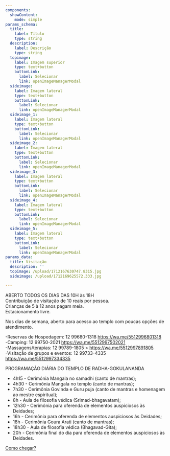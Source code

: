 ```yaml
---
components:
  showContent:
    mode: simple
params_schema:
  title:
    label: Título
    type: string
  description:
    label: Descrição
    type: string
  topimage:
    label: Imagem superior
    type: text+button
    buttonLink:
      label: Selecionar
      link: openImageManagerModal
  sideimage:
    label: Imagem lateral
    type: text+button
    buttonLink:
      label: Selecionar
      link: openImageManagerModal
  sideimage_1:
    label: Imagem lateral
    type: text+button
    buttonLink:
      label: Selecionar
      link: openImageManagerModal
  sideimage_2:
    label: Imagem lateral
    type: text+button
    buttonLink:
      label: Selecionar
      link: openImageManagerModal
  sideimage_3:
    label: Imagem lateral
    type: text+button
    buttonLink:
      label: Selecionar
      link: openImageManagerModal
  sideimage_4:
    label: Imagem lateral
    type: text+button
    buttonLink:
      label: Selecionar
      link: openImageManagerModal
  sideimage_5:
    label: Imagem lateral
    type: text+button
    buttonLink:
      label: Selecionar
      link: openImageManagerModal
params_data:
  title: Visitação
  description: ''
  topimage: /upload/1712167630747.8315.jpg
  sideimage: /upload/1712169625572.333.jpg

---
```


ABERTO TODOS OS DIAS DAS 10H às 18H  
Contribuição de visitação de 10 reais por pessoa.   
Crianças de 5 à 12 anos pagam meia.  
Estacionamento livre.

Nos dias de semana, aberto para acesso ao templo com poucas opções de atendimento.

-Reservas de Hospedagem: 12 99680-1318
https://wa.me/5512996801318  
-Camping: 12 99750-2021  https://wa.me/5512997502021  
-Massagens/terapias: 12 99789-1805 > https://wa.me/5512997891805  
-Visitação de grupos e eventos: 12 99733-4335
https://wa.me/5512997334335  

PROGRAMAÇÃO DIÁRIA DO TEMPLO DE RADHA-GOKULANANDA

- 4h15 - Cerimônia Mangala no samadhi (canto de mantras);
- 4h30 - Cerimônia Mangala no templo (canto de mantras);
- 7h30 - Cerimônia Govinda e Guru puja (canto de mantras e homenagem ao mestre espiritual);
- 8h - Aula de filosofia védica (Srimad-bhagavatam);
- 12h30 - Cerimônia para oferenda de elementos auspiciosos às Deidades;
- 16h - Cerimônia para oferenda de elementos auspiciosos às Deidades;
- 18h - Cerimônia Goura Arati (canto de mantras);
- 18h30 - Aula de filosofia védica (Bhagavad-Gita);
- 20h - Cerimônia final do dia para oferenda de elementos auspiciosos às Deidades.

[Como chegar?](masterpage/content:comochegar.md)